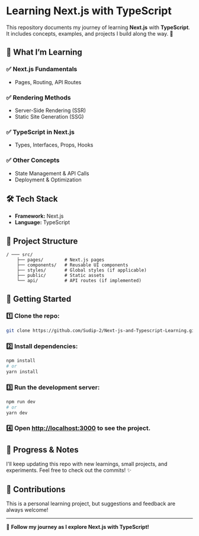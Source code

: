 # Learning Next.js with TypeScript

This repository documents my journey of learning **Next.js** with **TypeScript**. It includes concepts, examples, and projects I build along the way. 🚀

## 📌 What I’m Learning
### ✅ Next.js Fundamentals
- Pages, Routing, API Routes
### ✅ Rendering Methods
- Server-Side Rendering (SSR)
- Static Site Generation (SSG)
### ✅ TypeScript in Next.js
- Types, Interfaces, Props, Hooks
### ✅ Other Concepts
- State Management & API Calls
- Deployment & Optimization

## 🛠 Tech Stack
- **Framework:** Next.js
- **Language:** TypeScript

## 📂 Project Structure
```plaintext
/ ─── src/
    ├── pages/        # Next.js pages
    ├── components/   # Reusable UI components
    ├── styles/       # Global styles (if applicable)
    ├── public/       # Static assets
    └── api/          # API routes (if implemented)
```

## 🚀 Getting Started
### 1️⃣ Clone the repo:
```sh
git clone https://github.com/Sudip-2/Next-js-and-Typescript-Learning.git
```
### 2️⃣ Install dependencies:
```sh
npm install
# or
yarn install
```
### 3️⃣ Run the development server:
```sh
npm run dev
# or
yarn dev
```
### 4️⃣ Open [http://localhost:3000](http://localhost:3000) to see the project.

## 📌 Progress & Notes
I'll keep updating this repo with new learnings, small projects, and experiments. Feel free to check out the commits! ✨

## 🤝 Contributions
This is a personal learning project, but suggestions and feedback are always welcome!

---
🚀 **Follow my journey as I explore Next.js with TypeScript!**